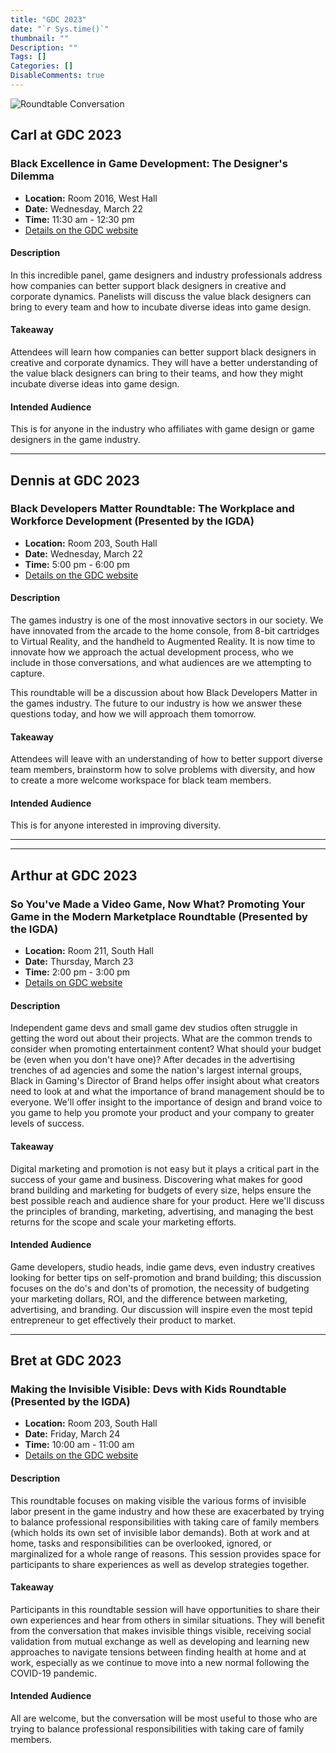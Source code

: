 ```yaml
---
title: "GDC 2023"
date: "`r Sys.time()`"
thumbnail: ""
Description: ""
Tags: []
Categories: []
DisableComments: true
---
```


![Roundtable Conversation](/images/roundtable-conversation.png)

## Carl at GDC 2023

### Black Excellence in Game Development: The Designer's Dilemma

- **Location:** Room 2016, West Hall
- **Date:** Wednesday, March 22
- **Time:** 11:30 am - 12:30 pm
- [Details on the GDC website](https://schedule.gdconf.com/session/black-excellence-in-game-development-the-designers-dilemma/890642)

#### Description

In this incredible panel, game designers and industry professionals address how companies can better support black designers in creative and corporate dynamics. Panelists will discuss the value black designers can bring to every team and how to incubate diverse ideas into game design.

#### Takeaway

Attendees will learn how companies can better support black designers in creative and corporate dynamics. They will have a better understanding of the value black designers can bring to their teams, and how they might incubate diverse ideas into game design.

#### Intended Audience

This is for anyone in the industry who affiliates with game design or game designers in the game industry.

---

## Dennis at GDC 2023

### Black Developers Matter Roundtable: The Workplace and Workforce Development (Presented by the IGDA)

- **Location:** Room 203, South Hall
- **Date:** Wednesday, March 22
- **Time:** 5:00 pm - 6:00 pm
- [Details on the GDC website](https://schedule.gdconf.com/session/black-developers-matter-roundtable-the-workplace-and-workforce-development-presented-by-the-igda/894060)

#### Description

The games industry is one of the most innovative sectors in our society. We have innovated from the arcade to the home console, from 8-bit cartridges to Virtual Reality, and the handheld to Augmented Reality. It is now time to innovate how we approach the actual development process, who we include in those conversations, and what audiences are we attempting to capture.

This roundtable will be a discussion about how Black Developers Matter in the games industry. The future to our industry is how we answer these questions today, and how we will approach them tomorrow.

#### Takeaway

Attendees will leave with an understanding of how to better support diverse team members, brainstorm how to solve problems with diversity, and how to create a more welcome workspace for black team members.

#### Intended Audience

This is for anyone interested in improving diversity.

---

---

## Arthur at GDC 2023

### So You've Made a Video Game, Now What? Promoting Your Game in the Modern Marketplace Roundtable (Presented by the IGDA)


- **Location:** Room 211, South Hall
- **Date:** Thursday, March 23
- **Time:** 2:00 pm - 3:00 pm
- [Details on GDC website](https://schedule.gdconf.com/session/so-youve-made-a-video-game-now-what-promoting-your-game-in-the-modern-marketplace-roundtable-presented-by-the-igda/894075)

#### Description

Independent game devs and small game dev studios often struggle in getting the word out about their projects. What are the common trends to consider when promoting entertainment content? What should your budget be (even when you don't have one)? After decades in the advertising trenches of ad agencies and some the nation's largest internal groups, Black in Gaming's Director of Brand helps offer insight about what creators need to look at and what the importance of brand management should be to everyone. We'll offer insight to the importance of design and brand voice to you game to help you promote your product and your company to greater levels of success.

#### Takeaway

Digital marketing and promotion is not easy but it plays a critical part in the success of your game and business. Discovering what makes for good brand building and marketing for budgets of every size, helps ensure the best possible reach and audience share for your product. Here we'll discuss the principles of branding, marketing, advertising, and managing the best returns for the scope and scale your marketing efforts.

#### Intended Audience

Game developers, studio heads, indie game devs, even industry creatives looking for better tips on self-promotion and brand building; this discussion focuses on the do's and don'ts of promotion, the necessity of budgeting your marketing dollars, ROI, and the difference between marketing, advertising, and branding. Our discussion will inspire even the most tepid entrepreneur to get effectively their product to market.

---

## Bret at GDC 2023

### Making the Invisible Visible: Devs with Kids Roundtable (Presented by the IGDA)

- **Location:** Room 203, South Hall
- **Date:** Friday, March 24
- **Time:** 10:00 am - 11:00 am
- [Details on the GDC website](https://schedule.gdconf.com/session/making-the-invisible-visible-devs-with-kids-roundtable-presented-by-the-igda/894079)

#### Description

This roundtable focuses on making visible the various forms of invisible labor present in the game industry and how these are exacerbated by trying to balance professional responsibilities with taking care of family members (which holds its own set of invisible labor demands). Both at work and at home, tasks and responsibilities can be overlooked, ignored, or marginalized for a whole range of reasons. This session provides space for participants to share experiences as well as develop strategies together.

#### Takeaway

Participants in this roundtable session will have opportunities to share their own experiences and hear from others in similar situations. They will benefit from the conversation that makes invisible things visible, receiving social validation from mutual exchange as well as developing and learning new approaches to navigate tensions between finding health at home and at work, especially as we continue to move into a new normal following the COVID-19 pandemic.

#### Intended Audience

All are welcome, but the conversation will be most useful to those who are trying to balance professional responsibilities with taking care of family members.
